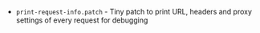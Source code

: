 - `print-request-info.patch` - Tiny patch to print URL, headers and proxy settings of every request for debugging

